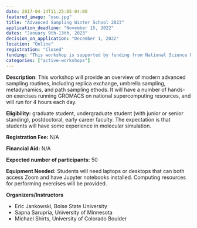 ```yaml
---
date: 2017-04-14T11:25:05-04:00
featured_image: "osu.jpg"
title: "Advanced Sampling Winter School 2023"
application_deadline: "November 15, 2022"
dates: "January 9th-13th, 2023"
decision_on_application: "December 1, 2022"
location: "Online"
registration: "Closed"
funding: "This workshop is supported by funding from National Science Foundation"
categories: ["active-workshops"]
---
```


**Description**: This workshop will provide an overview of modern advanced sampling routines, including replica exchange, umbrella sampling, metadynamics, and path sampling ethods.  It will have a number of hands-on exercises running GROMACS on national supercomputing resources, and will run for 4 hours each day. 

**Eligibility:** graduate student, undergraduate student (with junior or senior standing), postdoctoral, early career faculty. The expectation is that students will have some experience in molecular simulation. 

**Registration Fee:** N/A 

**Financial Aid:** N/A

**Expected number of participants:** 50

**Equipment Needed:** Students will need laptops or desktops that can both access Zoom and have Jupyter notebooks installed.  Computing resources for performing exercises will be provided.

**Organizers/Instructors**
- Eric Jankowski, Boise State University
- Sapna Sarupria, University of Minnesota 
- Michael Shirts, University of Colorado Boulder
